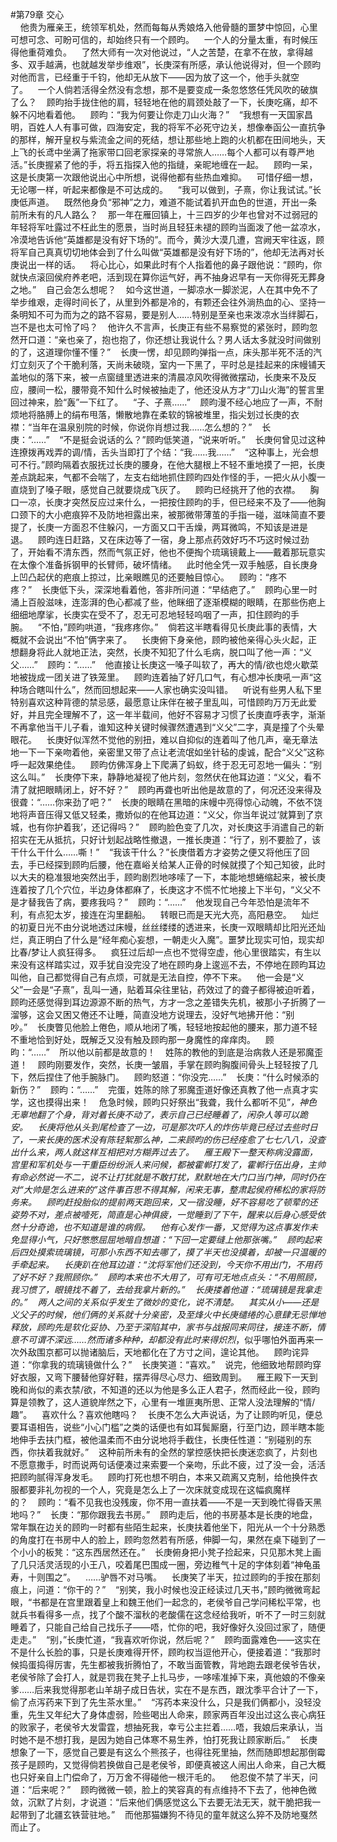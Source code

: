 #第79章 交心<br />    他贵为雁亲王，统领军机处，然而每每从秀娘烙入他骨髓的噩梦中惊回，心里可想可念、可盼可信的，却始终只有一个顾昀。    一个人的分量太重，有时候压得他重荷难负。    了然大师有一次对他说过，“人之苦楚，在拿不在放，拿得越多、双手越满，也就越发举步维艰”，长庚深有所感，承认他说得对，但一个顾昀对他而言，已经重于千钧，他却无从放下——因为放了这一个，他手头就空了。    一个人倘若活得全然没有念想，那不是要变成一条忽悠悠任凭风吹的破旗了么？    顾昀抬手拢住他的肩，轻轻地在他的肩颈处敲了一下，长庚吃痛，却不躲不闪地看着他。    顾昀：“我为何要让你走刀山火海？”    “我想有一天国家昌明，百姓人人有事可做，四海安定，我的将军不必死守边关，想像奉函公一直抗争的那样，解开皇权与紫流金之间的死结，想让那些地上跑的火机都在田间地头，天上飞的长鸢中坐满了拖家带口回老家探亲的寻常旅人……每个人都可以有尊严地活。”长庚握紧了他的手，将五指探入他的指缝，亲昵地缠在一起。    顾昀一呆，这是长庚第一次跟他说出心中所想，说得他都有些热血难抑。    可惜仔细一想，无论哪一样，听起来都像是不可达成的。    “我可以做到，子熹，你让我试试。”长庚低声道。    既然他身负“邪神”之力，难道不能试着扒开血色的世道，开出一条前所未有的凡人路么？    那一年在雁回镇上，十三四岁的少年也曾对不过弱冠的年轻将军吐露过不枉此生的愿景，当时尚且轻狂未褪的顾昀当面泼了他一盆凉水，冷漠地告诉他“英雄都是没有好下场的”。而今，黄沙大漠几遭，宫阙天牢往返，顾将军自己真真切切地体会到了什么叫做“英雄都是没有好下场的”，他却无法再对长庚说出一样的话。    将心比心，如果此时有个人指着他的鼻子跟他说：“顾昀，你就快点滚回侯府养老吧，活到现在算你运气好，再不抽身迟早有一天你得死无葬身之地。”    自己会怎么想呢？    如今这世道，一脚凉水一脚淤泥，人在其中免不了举步维艰，走得时间长了，从里到外都是冷的，有颗还会往外淌热血的心、坚持一条明知不可为而为之的路不容易，要是别人……特别是至亲也来泼凉水当绊脚石，岂不是也太可怜了吗？    他许久不言声，长庚正有些不易察觉的紧张时，顾昀忽然开口道：“亲也亲了，抱也抱了，你还想让我说什么？男人话太多就没时间做别的了，这道理你懂不懂？”    长庚一愣，却见顾昀弹指一点，床头那半死不活的汽灯立刻灭了个干脆利落，天尚未破晓，室内一下黑了，平时总是挂起来的床幔铺天盖地似的落下来，被一点窗缝里透进来的清晨凉风吹得微微摆动，长庚来不及反应，腰间一松，腰带竟不知什么时候被抽走了，他还没从方才“刀山火海”的誓言里回过神来，脸“轰”一下红了。    “子、子熹……”    顾昀漫不经心地应了一声，不耐烦地将胳膊上的绢布甩落，懒散地靠在柔软的锦被堆里，指尖划过长庚的衣襟：“当年在温泉别院的时候，你说你肖想过我……怎么想的？”    长庚：“……”    “不是挺会说话的么？”顾昀低笑道，“说来听听。”    长庚何曾见过这种连撩拨再戏弄的调/情，舌头当即打了个结：“我……我……”    “这种事上，光会想可不行。”顾昀隔着衣服抚过长庚的腰身，在他大腿根上不轻不重地摸了一把，长庚差点跳起来，气都不会喘了，左支右绌地抓住顾昀四处作怪的手，一把火从小腹一直烧到了嗓子眼，感觉自己就要烧成飞灰了。    顾昀已经挑开了他的衣襟。    胸口一凉，长庚才突然反应过来什么，一把按住顾昀的手，但已经来不及了——他胸口颈下的大小疤痕猝不及防地袒露出来，被那微带薄茧的手指一碰，滋味简直不要提了，长庚一方面忍不住躲闪，一方面又口干舌燥，两耳微鸣，不知该是进是退。    顾昀连日赶路，又在床边等了一宿，身上那点药效好巧不巧这时候过劲了，开始看不清东西，然而气氛正好，他也不便掏个琉璃镜戴上——戴着那玩意实在太像个准备拆钢甲的长臂师，破坏情绪。    此时他全凭一双手触感，自长庚身上凹凸起伏的疤痕上掠过，比亲眼瞧见的还要触目惊心。    顾昀：“疼不疼？”    长庚低下头，深深地看着他，答非所问道：“早结疤了。”    顾昀心里一时涌上百般滋味，连澎湃的色心都减了些，他眯细了逐渐模糊的眼睛，在那些伤疤上细细地摩挲，长庚实在受不了，忍无可忍地轻轻呜咽了一声，扣住顾昀的手腕。    “不怕，”顾昀哄道，“我疼疼你。”    倘若这半瞎看得见长庚此事的表情，大概就不会说出“不怕”俩字来了。    长庚俯下身亲他，顾昀被他亲得心头火起，正想翻身将此人就地正法，突然，长庚不知犯了什么毛病，脱口叫了他一声：“义父……”    顾昀：“……”    他直接让长庚这一嗓子叫软了，再大的情/欲也熄火歇菜地被拢成一团关进了铁笼里。    顾昀连着抽了好几口气，有心想冲长庚吼一声“这种场合瞎叫什么”，然而回想起来——人家也确实没叫错。    听说有些男人私下里特别喜欢这种背德的禁忌感，最愿意让床伴在被子里乱叫，可惜顾昀万万无此爱好，并且完全理解不了，这一年半载间，他好不容易才习惯了长庚直呼表字，渐渐不再拿他当干儿子看，谁知这种关键时候骤然遭遇到“义父”二字，真是撞了个头晕眼花。    长庚好似浑然不觉他的别扭，难以自抑似的连着叫了他几声，毫无章法地一下一下亲吻着他，亲密里又带了点让老流氓如坐针毡的虔诚，配合“义父”这称呼一起效果绝佳。    顾昀仿佛浑身上下爬满了蚂蚁，终于忍无可忍地一偏头：“别这么叫。”    长庚停下来，静静地凝视了他片刻，忽然伏在他耳边道：“义父，看不清了就把眼睛闭上，好不好？”    顾昀再聋也听出他是故意的了，何况还没来得及很聋：“……你来劲了吧？”    长庚的眼睛在黑暗的床幔中亮得惊心动魄，不依不饶地将声音压得又低又轻柔，撒娇似的在他耳边道：“义父，你当年说过‘就算到了京城，也有你护着我’，还记得吗？”    顾昀脸色变了几次，对长庚这手消遣自己的新招实在无从抵抗，只好计划起战略性撤退，一推长庚道：“行了，别不要脸了，该干什么干什么……嘶！”    “我该干什么？”长庚借着方才姿势之便又将他压了回去，手已经探到顾昀后腰，他在嘉峪关给某人正骨的时候就摸了个知己知彼，此时以大夫的稳准狠地突然出手，顾昀剧烈地哆嗦了一下，本能地想蜷缩起来，被长庚连着按了几个穴位，半边身体都麻了，长庚这才不慌不忙地接上下半句，“义父不是才替我告了病，要疼我吗？”    顾昀：“……”    他发现自己今年恐怕是流年不利，有点犯太岁，接连在沟里翻船。    转眼已而是天光大亮，高阳悬空。    灿烂的初夏日光不由分说地透过床幔，丝丝缕缕的透进来，长庚一双眼睛却比阳光还灿烂，真正明白了什么是“经年痴心妄想，一朝走火入魔”。噩梦比现实可怕，现实却比春/梦让人疯狂得多。    疯狂过后却一点也不觉得空虚，他心里很踏实，有生以来没有这样踏实过，双手犹自没完没了地在顾昀身上逡巡不去，不停地在顾昀耳边叫他，自己都觉得自己有点烦，可就是无法自控，停不下来。    他一会是“义父”一会是“子熹”，乱叫一通，贴着耳朵往里钻，药效过了的聋子都得被迫听着，顾昀还感觉得到耳边源源不断的热气，方才一念之差错失先机，被那小子折腾了一溜够，这会又困又倦还不让睡，简直没地方说理去，没好气地拂开他：“别吵。”    长庚瞥见他脸上倦色，顺从地闭了嘴，轻轻地按起他的腰来，那力道不轻不重地恰到好处，既解乏又没有触及顾昀那一身魔性的痒痒肉。    顾昀：“……”    所以他以前都是故意的！    姓陈的教他的到底是治病救人还是邪魔歪道！    顾昀刚要发作，突然，长庚一皱眉，手掌在顾昀胸腹间骨头上轻轻按了几下，然后捏住了他手腕脉门。    顾昀怒道：“你没完……”    长庚：“什么时候添的新伤？”    顾昀：“……”    完蛋，姓陈的除了邪魔歪道好像还真教了他一点真才实学，这也摸得出来！    危急时候，顾昀只好祭出“我聋，我什么都听不见”*，神色无辜地翻了个身，背对着长庚不动了，表示自己已经睡着了，闲杂人等可以跪安。    长庚将他从头到尾检查了一边，可是那次吓人的炸伤毕竟已经过去些时日了，一来长庚的医术没有陈轻絮那么神，二来顾昀的伤已经痊愈了七七八八，没查出什么来，两人就这样互相把对方糊弄过去了。    雁王殿下一整天称病没露面，宫里和军机处与一干重臣纷纷派人来问候，都被霍郸打发了，霍郸行伍出身，主帅有命必然说一不二，说不让打扰就是不敢打扰，默默地在大门口当门神，同时仍在对“大帅是怎么进来的”这件事百思不得其解，闲来无事，整肃起侯府稀松的家将防务来。    顾昀赶投胎似的提前两天跑回来，又一宿没睡，好不容易吃了顿荤的还姿势不对，差点被噎死，简直是心神俱疲，一觉睡到了下午，醒来以后身心感受依然十分奇诡，也不知道是谁的病假。    他有心发作一番，又觉得为这点事发作未免显得小气，只好憋憋屈屈地暗自想道：“下回一定要缝上他那张嘴。”    顾昀起来后四处摸索琉璃镜，可那小东西不知去哪了，摸了半天也没摸着，却被一只温暖的手牵起来。    长庚趴在他耳边道：“沈将军他们还没到，今天你不用出门，不用药了好不好？我照顾你。”    顾昀本来也不大用了，可有可无地点点头：“不用照顾，我习惯了，眼镜找不着了，去给我拿片新的。”    长庚搂着他道：“琉璃镜是我拿走的。”    两人之间的关系似乎发生了微妙的变化，说不清楚。    其实从小——还是义父子的时候，他们俩的关系就十分亲密，及至烽火中长庚缱绻的心意肆无忌惮地释放，顾昀先是软化妥协、乃至于深陷其中，家书与战报同来同往，接连不断，情意不可谓不深远……然而诸多种种，却都没有此时来得炽烈*，似乎哪怕外面再来一次外敌围京都可以抛诸脑后，天地都化在了方寸之间，遑论其他。    顾昀诧异道：“你拿我的琉璃镜做什么？”    长庚笑道：“喜欢。”    说完，他细致地帮顾昀穿好衣服，又弯下腰替他穿好鞋，摆弄得尽心尽力、细致周到。    雁王殿下一天到晚和尚似的素衣禁/欲，不知道的还以为他是多么正人君子，然而经此一役，顾昀算是领教了，这人道貌岸然之下，心里有一堆匪夷所思、正常人没法理解的“情/趣”。    喜欢什么？喜欢他瞎吗？    长庚不怎么大声说话，为了让顾昀听见，便总要耳语相告，说些“小心门槛”之类的话便也有如耳鬓厮磨，行至门边，顾半瞎本能地伸手去扶门框，被他温柔而不由分说地将手截住，长庚任性道：“别碰别的东西，你扶着我就好。”    这种前所未有的全然的掌控感快把长庚迷恋疯了，片刻也不愿意撒手，时而说两句话便凑过来索要一个亲吻，乐此不疲，过了没一会，活活把顾昀腻得浑身发毛。    顾昀打死也想不明白，本来又疏离又克制，给他换件衣服都要非礼勿视的一个人，究竟是怎么上了一次床就变成现在这幅疯魔样的？    顾昀：“看不见我也没残废，你不用一直扶着——不是一天到晚忙得昏天黑地吗？”    长庚：“那你跟我去书房。”    顾昀走后，他的书房基本是长庚的地盘，常年飘在边关的顾昀一时都有些陌生起来，长庚扶着他坐下，阳光从一个十分熟悉的角度打在书房中人的脸上，顾昀忽然若有所感，伸脚一勾，果然在桌下碰到了一个小小的板凳：“这东西居然还在。”    长庚俯身把小凳子捡起来，只见那木凳上画了几只活灵活现的小王八，咬着尾巴围成一圈，旁边稚气十足的字体刻着“神龟虽寿，十则围之”。    ……驴唇不对马嘴。    长庚笑了半天，拉过顾昀的手按在那刻痕上，问道：“你干的？”    “别笑，我小时候也没正经读过几天书，”顾昀微微弯起眼，“书都是在宫里跟着皇上和魏王他们一起念的，老侯爷自己学问稀松平常，也就兵书看得多一点，找了个酸不溜秋的老酸儒在这念经给我听，听不了一时三刻就睡着了，只能自己给自己找乐子——唔，忙你的吧，我好像好久没回过家了，随便走走。”    “别，”长庚忙道，“我喜欢听你说，然后呢？”    顾昀面露难色——这实在不是什么长脸的事，只是长庚难得开怀，顾昀权当逗他开心，便接着道：“我那时候捣蛋捣得厉害，先生都被我折腾怕了，不敢当面管教，背地跑去跟老侯爷告状，老侯爷除了会打人，就是罚我在凳子上扎马步，一哆嗦准掉下来，真他娘的不像亲爹……后来我觉得那老山羊胡子成日告状，实在不是东西，跟沈季平合计了一下，偷了点泻药来下到了先生茶水里。”    “泻药本来没什么，只是我们俩都小，没轻没重，先生又年纪大了身体虚弱，险些喝出人命来，顾家两百年没出过这么丧心病狂的败家子，老侯爷大发雷霆，想抽死我，幸亏公主拦着……唔，我娘后来承认，当时她不是不想打我，是因为她自己体寒不易生养，怕打死我让顾家断后。”    长庚想象了一下，感觉自己要是有这么个熊孩子，也得往死里抽，然而随即想起那倒霉孩子是顾昀，又觉得倘若换做自己是老侯爷，即便真被这人闹出人命来，自己大概也只好亲自上门偿命了，万万舍不得碰他一根汗毛的。    他忍俊不禁了半天，问道：“后来呢？”    顾昀微微一顿，脸上的笑容真的有点维持不下去了，他神色微敛，沉默了片刻，才说道：“后来他们俩感觉这么下去要无法无天，就干脆把我一起带到了北疆玄铁营驻地。”    而他那猫嫌狗不待见的童年就这么猝不及防地戛然而止了。